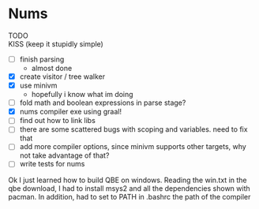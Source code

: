 # Nums

TODO <br>
KISS (keep it stupidly simple) 

- [ ] finish parsing
  - almost done
- [x] create visitor / tree walker
- [x] use minivm
  - hopefully i know what im doing
- [ ] fold math and boolean expressions in parse stage?
- [x] nums compiler exe using graal!
- [ ] find out how to link libs
- [ ] there are some scattered bugs with scoping and variables. need to fix that
- [ ] add more compiler options, since minivm supports other targets, why not take advantage of that?
- [ ] write tests for nums

Ok I just learned how to build QBE on windows. Reading the win.txt in the qbe download, I had to install msys2 and all the dependencies shown with pacman. In addition, had to set to PATH in .bashrc the path of the compiler
